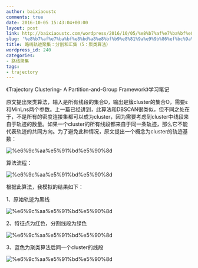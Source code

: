 ```yaml
---
author: baixiaoustc
comments: true
date: 2016-10-05 15:43:04+00:00
layout: post
link: http://baixiaoustc.com/wordpress/2016/10/05/%e8%b7%af%e7%ba%bf%e8%bd%a8%e8%bf%b9%e8%81%9a%e9%9b%86%ef%bc%9a%e5%88%86%e5%89%b2%e5%92%8c%e6%b1%87%e9%9b%86%ef%bc%885%ef%bc%9a%e8%81%9a%e7%b1%bb%e7%ae%97%e6%b3%95%ef%bc%89/
slug: '%e8%b7%af%e7%ba%bf%e8%bd%a8%e8%bf%b9%e8%81%9a%e9%9b%86%ef%bc%9a%e5%88%86%e5%89%b2%e5%92%8c%e6%b1%87%e9%9b%86%ef%bc%885%ef%bc%9a%e8%81%9a%e7%b1%bb%e7%ae%97%e6%b3%95%ef%bc%89'
title: 路线轨迹聚集：分割和汇集（5：聚类算法）
wordpress_id: 240
categories:
- 路线聚集
tags:
- trajectory
---
```


《Trajectory Clustering- A Partition-and-Group Framework》学习笔记

原文提出聚类算法，输入是所有线段的集合D，输出是簇cluster的集合O，需要ε和MinLns两个参数。上一篇已经讲到，此算法和DBSCAN很类似，但不同之处在于，不是所有的密度连接集都可以成为cluster，因为需要考虑到cluster中线段来自于轨迹的数量。如果一个cluster的所有线段都来自于同一条轨迹，那么它不能代表轨迹的共同方向。为了避免此种情况，原文提出一个概念为cluster的轨迹基数：

![%e6%9c%aa%e5%91%bd%e5%90%8d](http://baixiaoustc.com/wordpress/wp-content/uploads/2016/10/未命名-1.png)

算法流程：

![%e6%9c%aa%e5%91%bd%e5%90%8d](http://baixiaoustc.com/wordpress/wp-content/uploads/2016/10/未命名-2.png)

根据此算法，我模拟的结果如下：

1、原始轨迹为黑线

![%e6%9c%aa%e5%91%bd%e5%90%8d](http://baixiaoustc.com/wordpress/wp-content/uploads/2016/10/未命名-6.png)

2、特征点为红色，分割线段为绿色

![%e6%9c%aa%e5%91%bd%e5%90%8d](http://baixiaoustc.com/wordpress/wp-content/uploads/2016/10/未命名-7.png)



3、蓝色为聚类算法后同一个cluster的线段

![%e6%9c%aa%e5%91%bd%e5%90%8d](http://baixiaoustc.com/wordpress/wp-content/uploads/2016/10/未命名-8.png)
